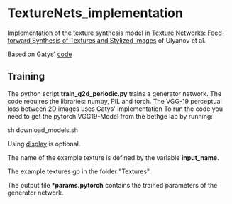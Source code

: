 # TextureNets_implementation

Implementation of the texture synthesis model in [Texture Networks: Feed-forward Synthesis of Textures and Stylized Images](https://arxiv.org/abs/1603.03417) of Ulyanov et al.

Based on Gatys' [code](https://github.com/leongatys/PytorchNeuralStyleTransfer)

## Training

The python script **train_g2d_periodic.py** trains a generator network.
The code requires the libraries: numpy, PIL and torch.
The VGG-19 perceptual loss between 2D images uses Gatys' implementation 
To run the code you need to get the pytorch VGG19-Model from the bethge lab by running:

sh download_models.sh 

Using [display](https://github.com/szym/display) is optional.

The name of the example texture is defined by the variable **input_name**.

The example textures go in the folder "Textures". 

The output file ***params.pytorch** contains the trained parameters of the generator network.
